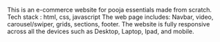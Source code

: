 This is an e-commerce website for pooja essentials made from scratch.
Tech stack : html, css, javascript
The web page includes:
Navbar, video, carousel/swiper, grids, sections, footer.
The website is fully responsive across all the devices such as Desktop, Laptop, Ipad, and mobile.
